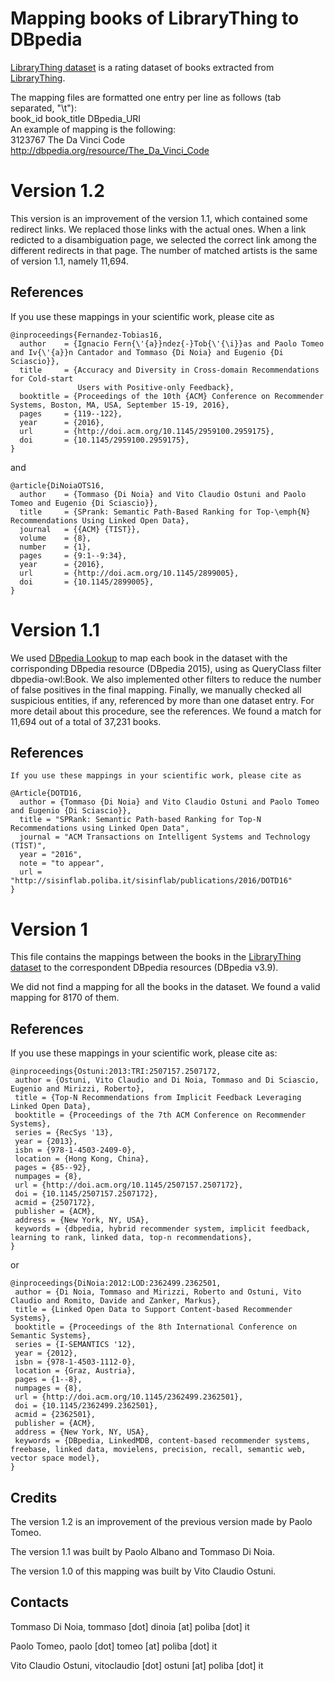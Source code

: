 Mapping books of LibraryThing to DBpedia
=======================
[LibraryThing dataset](http://www.macle.nl/tud/LT) is a rating dataset of books extracted from [LibraryThing](https://www.librarything.com). 
    
The mapping files are formatted one entry per line as follows (tab separated, "\t"):  
book_id	book_title	DBpedia_URI  
An example of mapping is the following:  
3123767	The Da Vinci Code	http://dbpedia.org/resource/The_Da_Vinci_Code  

Version 1.2
=======================
This version is an improvement of the version 1.1, which contained some redirect links. 
We replaced those links with the actual ones. When a link redicted to a disambiguation page, we selected the correct link among the different redirects in that page.
The number of matched artists is the same of version 1.1, namely 11,694.

References
----------
If you use these mappings in your scientific work, please cite as  

~~~
@inproceedings{Fernandez-Tobias16,
  author    = {Ignacio Fern{\'{a}}ndez{-}Tob{\'{\i}}as and Paolo Tomeo and Iv{\'{a}}n Cantador and Tommaso {Di Noia} and Eugenio {Di Sciascio}},
  title     = {Accuracy and Diversity in Cross-domain Recommendations for Cold-start
               Users with Positive-only Feedback},
  booktitle = {Proceedings of the 10th {ACM} Conference on Recommender Systems, Boston, MA, USA, September 15-19, 2016},
  pages     = {119--122},
  year      = {2016},
  url       = {http://doi.acm.org/10.1145/2959100.2959175},
  doi       = {10.1145/2959100.2959175},
}
~~~
and
~~~
@article{DiNoiaOTS16,
  author    = {Tommaso {Di Noia} and Vito Claudio Ostuni and Paolo Tomeo and Eugenio {Di Sciascio}},
  title     = {SPrank: Semantic Path-Based Ranking for Top-\emph{N} Recommendations Using Linked Open Data},
  journal   = {{ACM} {TIST}},
  volume    = {8},
  number    = {1},
  pages     = {9:1--9:34},
  year      = {2016},
  url       = {http://doi.acm.org/10.1145/2899005},
  doi       = {10.1145/2899005},
}
~~~


Version 1.1
=======================

We used [DBpedia Lookup](https://github.com/dbpedia/lookup) to map each book in the dataset with the corrisponding DBpedia resource (DBpedia 2015), using as QueryClass filter dbpedia-owl:Book. We also implemented other filters to reduce the number of false positives in the final mapping. Finally, we manually checked all suspicious entities, if any, referenced by more than one dataset entry. For more detail about this procedure, see the references.
We found a match for 11,694 out of a total of 37,231 books.


References
----------
   
    If you use these mappings in your scientific work, please cite as  
~~~
@Article{DOTD16, 
  author = {Tommaso {Di Noia} and Vito Claudio Ostuni and Paolo Tomeo and Eugenio {Di Sciascio}}, 
  title = "SPRank: Semantic Path-based Ranking for Top-N Recommendations using Linked Open Data", 
  journal = "ACM Transactions on Intelligent Systems and Technology (TIST)", 
  year = "2016", 
  note = "to appear", 
  url = "http://sisinflab.poliba.it/sisinflab/publications/2016/DOTD16" 
}
~~~
   

Version 1
=======================

This file contains the mappings between the books in the [LibraryThing dataset](http://www.macle.nl/tud/LT) to the correspondent DBpedia resources (DBpedia v3.9). 

We did not find a mapping for all the books in the dataset. We found a valid mapping for 8170 of them.


References
----------
If you use these mappings in your scientific work, please cite as:

~~~
@inproceedings{Ostuni:2013:TRI:2507157.2507172,
 author = {Ostuni, Vito Claudio and Di Noia, Tommaso and Di Sciascio, Eugenio and Mirizzi, Roberto},
 title = {Top-N Recommendations from Implicit Feedback Leveraging Linked Open Data},
 booktitle = {Proceedings of the 7th ACM Conference on Recommender Systems},
 series = {RecSys '13},
 year = {2013},
 isbn = {978-1-4503-2409-0},
 location = {Hong Kong, China},
 pages = {85--92},
 numpages = {8},
 url = {http://doi.acm.org/10.1145/2507157.2507172},
 doi = {10.1145/2507157.2507172},
 acmid = {2507172},
 publisher = {ACM},
 address = {New York, NY, USA},
 keywords = {dbpedia, hybrid recommender system, implicit feedback, learning to rank, linked data, top-n recommendations},
}
~~~

or 

~~~
@inproceedings{DiNoia:2012:LOD:2362499.2362501,
 author = {Di Noia, Tommaso and Mirizzi, Roberto and Ostuni, Vito Claudio and Romito, Davide and Zanker, Markus},
 title = {Linked Open Data to Support Content-based Recommender Systems},
 booktitle = {Proceedings of the 8th International Conference on Semantic Systems},
 series = {I-SEMANTICS '12},
 year = {2012},
 isbn = {978-1-4503-1112-0},
 location = {Graz, Austria},
 pages = {1--8},
 numpages = {8},
 url = {http://doi.acm.org/10.1145/2362499.2362501},
 doi = {10.1145/2362499.2362501},
 acmid = {2362501},
 publisher = {ACM},
 address = {New York, NY, USA},
 keywords = {DBpedia, LinkedMDB, content-based recommender systems, freebase, linked data, movielens, precision, recall, semantic web, vector space model},
} 
~~~


Credits
-------
   
   The version 1.2 is an improvement of the previous version made by Paolo Tomeo.
   
   The version 1.1 was built by Paolo Albano and Tommaso Di Noia.

   The version 1.0 of this mapping was built by Vito Claudio Ostuni.


Contacts
-------

   Tommaso Di Noia, tommaso [dot] dinoia [at] poliba [dot] it  
   
   Paolo Tomeo, paolo [dot] tomeo [at] poliba [dot] it 
   
   Vito Claudio Ostuni, vitoclaudio [dot] ostuni [at] poliba [dot] it  
